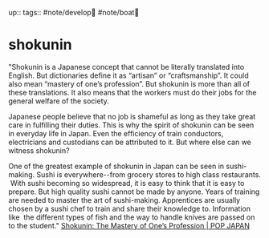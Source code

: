 up:: 
tags:: #note/develop🍃 #note/boat🚤 

# shokunin



"Shokunin is a Japanese concept that cannot be literally translated into English. But dictionaries define it as “artisan” or “craftsmanship”. It could also mean “mastery of one’s profession”. But shokunin is more than all of these translations. It also means that the workers must do their jobs for the general welfare of the society.

Japanese people believe that no job is shameful as long as they take great care in fulfilling their duties. This is why the spirit of shokunin can be seen in everyday life in Japan. Even the efficiency of train conductors, electricians and custodians can be attributed to it. But where else can we witness shokunin?

One of the greatest example of shokunin in Japan can be seen in sushi-making. Sushi is everywhere--from grocery stores to high class restaurants.  With sushi becoming so widespread, it is easy to think that it is easy to prepare. But high quality sushi cannot be made by anyone. Years of training are needed to master the art of sushi-making. Apprentices are usually chosen by a sushi chef to train and share their knowledge to. Information like  the different types of fish and the way to handle knives are passed on to the student." 
[Shokunin: The Mastery of One’s Profession | POP JAPAN](https://pop-japan.com/culture/shokunin-the-mastery-of-ones-profession/)